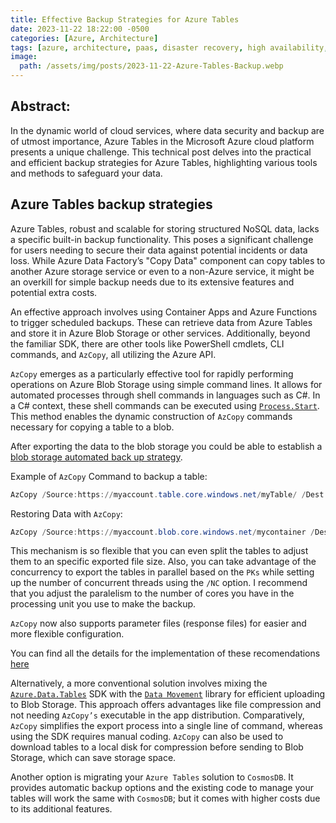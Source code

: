 ```yaml
---
title: Effective Backup Strategies for Azure Tables
date: 2023-11-22 18:22:00 -0500
categories: [Azure, Architecture]
tags: [azure, architecture, paas, disaster recovery, high availability, backup, azure tables, azure storage]     # TAG names should always be lowercase
image:
  path: /assets/img/posts/2023-11-22-Azure-Tables-Backup.webp
---
```


## Abstract:
In the dynamic world of cloud services, where data security and backup are of utmost importance, Azure Tables in the Microsoft Azure cloud platform presents a unique challenge. This technical post delves into the practical and efficient backup strategies for Azure Tables, highlighting various tools and methods to safeguard your data.

## Azure Tables backup strategies
Azure Tables, robust and scalable for storing structured NoSQL data, lacks a specific built-in backup functionality. This poses a significant challenge for users needing to secure their data against potential incidents or data loss. While Azure Data Factory’s "Copy Data" component can copy tables to another Azure storage service or even to a non-Azure service, it might be an overkill for simple backup needs due to its extensive features and potential extra costs.

An effective approach involves using Container Apps and Azure Functions to trigger scheduled backups. These can retrieve data from Azure Tables and store it in Azure Blob Storage or other services. Additionally, beyond the familiar SDK, there are other tools like PowerShell cmdlets, CLI commands, and `AzCopy`, all utilizing the Azure API.

`AzCopy` emerges as a particularly effective tool for rapidly performing operations on Azure Blob Storage using simple command lines. It allows for automated processes through shell commands in languages such as C#. In a C# context, these shell commands can be executed using [`Process.Start`](https://learn.microsoft.com/en-us/dotnet/api/system.diagnostics.process.start?view=net-8.0). This method enables the dynamic construction of `AzCopy` commands necessary for copying a table to a blob. 

After exporting the data to the blob storage you could be able to establish a [blob storage automated back up strategy](https://learn.microsoft.com/en-us/azure/backup/blob-backup-overview).

Example of `AzCopy` Command to backup a table:

```PowerShell
AzCopy /Source:https://myaccount.table.core.windows.net/myTable/ /Dest:https://myaccount.blob.core.windows.net/mycontainer/ /SourceKey:key1 /DestKey:key2
```

Restoring Data with `AzCopy`:

```PowerShell
AzCopy /Source:https://myaccount.blob.core.windows.net/mycontainer /Dest:https://myaccount.table.core.windows.net/mytable /SourceKey:key1 /DestKey:key2 /Manifest:"myaccount_mytable_20140103T112020.manifest" /EntityOperation:"InsertOrReplace"
```

This mechanism is so flexible that you can even split the tables to adjust them to an specific exported file size.
Also, you can take advantage of the concurrency to export the tables in parallel based on the `PKs` while setting up the number of concurrent threads using the `/NC` option. I recommend that you adjust the paralelism to the number of cores you have in the processing unit you use to make the backup.

`AzCopy` now also supports parameter files (response files) for easier and more flexible configuration.

You can find all the details for the implementation of these recomendations [here](https://learn.microsoft.com/en-us/previous-versions/azure/storage/storage-use-azcopy#export-data-from-table-storage)

Alternatively, a more conventional solution involves mixing the [`Azure.Data.Tables`](https://www.nuget.org/packages/Azure.Data.Tables) SDK with the [`Data Movement`](https://github.com/Azure/azure-storage-net-data-movement) library for efficient uploading to Blob Storage. This approach offers advantages like file compression and not needing `AzCopy’s` executable in the app distribution. Comparatively, `AzCopy` simplifies the export process into a single line of command, whereas using the SDK requires manual coding. `AzCopy` can also be used to download tables to a local disk for compression before sending to Blob Storage, which can save storage space.

Another option is migrating your `Azure Tables` solution to `CosmosDB`. It provides automatic backup options and the existing code to manage your tables will work the same with `CosmosDB`; but it comes with higher costs due to its additional features.